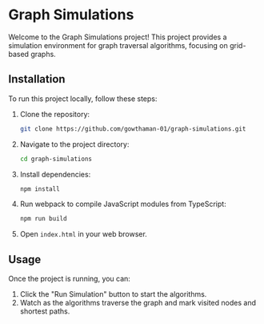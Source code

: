 # Graph Simulations

Welcome to the Graph Simulations project! This project provides a simulation environment for graph traversal algorithms, focusing on grid-based graphs.

## Installation

To run this project locally, follow these steps:

1. Clone the repository:

   ```bash
   git clone https://github.com/gowthaman-01/graph-simulations.git
   ```
2. Navigate to the project directory:

   ```bash
   cd graph-simulations
   ```
3. Install dependencies:

   ```bash
   npm install
   ```
4. Run webpack to compile JavaScript modules from TypeScript:

   ```bash
   npm run build
   ```
5. Open `index.html` in your web browser.

## Usage

Once the project is running, you can:

1. Click the "Run Simulation" button to start the algorithms.
2. Watch as the algorithms traverse the graph and mark visited nodes and shortest paths.
